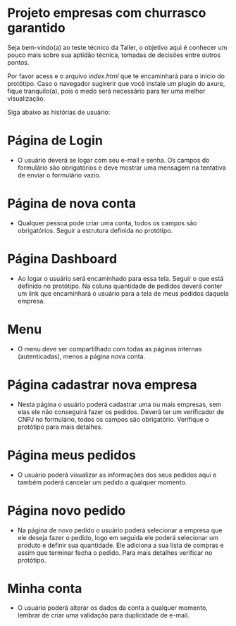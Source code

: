 # Projeto empresas com churrasco garantido
Seja bem-vindo(a) ao teste técnico da Taller, o objetivo aqui é conhecer um pouco mais sobre sua aptidão técnica, tomadas de decisões entre outros pontos.

Por favor acess e o arquivo *index.html* que te encaminhará para o início do protótipo. Caso o navegador sugirerir que você instale um plugin do axure, fique tranquilo(a), pois o medo será necessário para ter uma melhor visualização.

Siga abaixo as histórias de usuário:

# Página de Login
- O usuário deverá se logar com seu e-mail e senha. Os campos do formulário são obrigatórios e deve mostrar uma mensagem na tentativa de enviar o formulário vazio.

# Página de nova conta
- Qualquer pessoa pode criar uma conta, todos os campos são obrigatórios. Seguir a estrutura definida no protótipo.

# Página Dashboard
- Ao logar o usuário será encaminhado para essa tela. Seguir o que está definido no protótipo. Na coluna quantidade de pedidos deverá conter um link que encaminhará o usuário para a tela de meus pedidos daquela empresa.

# Menu
- O menu deve ser compartilhado com todas as páginas internas (autenticadas), menos a página nova conta.

# Página cadastrar nova empresa
- Nesta página o usuário poderá cadastrar uma ou mais empresas, sem elas ele não conseguirá fazer os pedidos. Deverá ter um verificador de CNPJ no formulário, todos os campos são obrigatório. Verifique o protótipo para mais detalhes.

# Página meus pedidos
- O usuário poderá visualizar as informações dos seus pedidos aqui e também poderá cancelar um pedido a qualquer momento.

# Página novo pedido
- Na página de novo pedido o usuário poderá selecionar a empresa que ele deseja fazer o pedido, logo em seguida ele poderá selecionar um produto e definir sua quantidade. Ele adiciona a sua lista de compras e assim que terminar fecha o pedido. Para mais detalhes verificar no protótipo.

# Minha conta
- O usuário poderá alterar os dados da conta a qualquer momento, lembrar de criar uma validação para duplicidade de e-mail.
